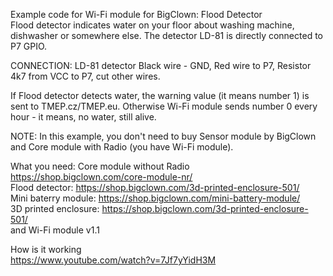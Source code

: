 Example code for Wi-Fi module for BigClown: Flood Detector</br>
Flood detector indicates water on your floor about washing machine, dishwasher or somewhere else.
The detector LD-81 is directly connected to P7 GPIO.
  
CONNECTION: LD-81 detector Black wire - GND, Red wire to P7, Resistor 4k7 from VCC to P7, cut other wires.

If Flood detector detects water, the warning value (it means number 1) is sent to TMEP.cz/TMEP.eu. Otherwise
Wi-Fi module sends number 0 every hour - it means, no water, still alive. 

NOTE: In this example, you don't need to buy Sensor module by BigClown and Core module with Radio (you have Wi-Fi module).

What you need: 
Core module without Radio https://shop.bigclown.com/core-module-nr/ </br>
Flood detector: https://shop.bigclown.com/3d-printed-enclosure-501/ </br>
Mini baterry module: https://shop.bigclown.com/mini-battery-module/ </br>
3D printed enclosure: https://shop.bigclown.com/3d-printed-enclosure-501/</br> 
and Wi-Fi module v1.1  </br>

How is it working</br> 
https://www.youtube.com/watch?v=7Jf7yYidH3M
